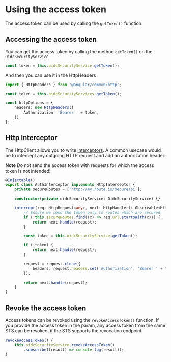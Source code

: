 # Using the access token

The access token can be used by calling the `getToken()` function.

## Accessing the access token

You can get the access token by calling the method `getToken()` on the `OidcSecurityService`

```typescript
const token = this.oidcSecurityService.getToken();
```

And then you can use it in the HttpHeaders

```typescript
import { HttpHeaders } from '@angular/common/http';

const token = this.oidcSecurityServices.getToken();

const httpOptions = {
    headers: new HttpHeaders({
        Authorization: 'Bearer ' + token,
    }),
};
```

## Http Interceptor

The HttpClient allows you to write [interceptors](https://angular.io/guide/http#intercepting-all-requests-or-responses). A common usecase would be to intercept any outgoing HTTP request and add an authorization header.

**Note** Do not send the access token with requests for which the access token is not intended!

```typescript
@Injectable()
export class AuthInterceptor implements HttpInterceptor {
    private secureRoutes = ['http://my.route.io/secureapi'];

    constructor(private oidcSecurityService: OidcSecurityService) {}

    intercept(req: HttpRequest<any>, next: HttpHandler): Observable<HttpEvent<any>> {
        // Ensure we send the token only to routes which are secured
        if (!this.secureRoutes.find((x) => req.url.startsWith(x))) {
            return next.handle(request);
        }

        const token = this.oidcSecurityService.getToken();

        if (!token) {
            return next.handle(request);
        }

        request = request.clone({
            headers: request.headers.set('Authorization', 'Bearer ' + token),
        });

        return next.handle(request);
    }
}
```

## Revoke the access token

Access tokens can be revoked using the `revokeAccessToken()` function. If you provide the access token in the param, any access token from the same STS can be revoked, if the STS supports the revocation endpoint.

```typescript
revokeAccessToken() {
    this.oidcSecurityService.revokeAccessToken()
        .subscribe((result) => console.log(result));
}
```
